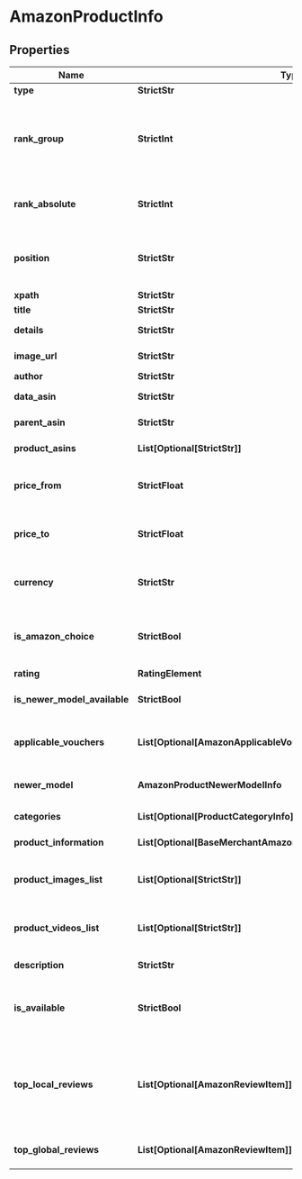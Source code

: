 # AmazonProductInfo


## Properties

| Name | Type | Description | Notes |
|------------ | ------------- | ------------- | -------------|
**type** | **StrictStr** | type of element |[optional]|
**rank_group** | **StrictInt** | position within a group of elements with identical type values<br>positions of elements with different type values are omitted from rank_group |[optional]|
**rank_absolute** | **StrictInt** | absolute rank<br>absolute position among all the elements in the response array |[optional]|
**position** | **StrictStr** | the alignment of the element in Amazon SERP<br>possible values:<br>left, right |[optional]|
**xpath** | **StrictStr** | the XPath of the element |[optional]|
**title** | **StrictStr** | product title |[optional]|
**details** | **StrictStr** | product specs and other details |[optional]|
**image_url** | **StrictStr** | the URL of the product image |[optional]|
**author** | **StrictStr** | product brand name |[optional]|
**data_asin** | **StrictStr** | ASIN of the product received in a POST array |[optional]|
**parent_asin** | **StrictStr** | parent ASIN of the product |[optional]|
**product_asins** | **List[Optional[StrictStr]]** | ASINs of all found product modifications |[optional]|
**price_from** | **StrictFloat** | the lower limit of the product price range<br>example:<br>49.98 |[optional]|
**price_to** | **StrictFloat** | the upper limit of the product price range<br>example:<br>384.99 |[optional]|
**currency** | **StrictStr** | currency in the ISO format<br>example:<br>USD |[optional]|
**is_amazon_choice** | **StrictBool** | “Amazon’s choice” label<br>if the value is true, the product is marked with the “Amazon’s choice” label |[optional]|
**rating** | **RatingElement** | product rating info |[optional]|
**is_newer_model_available** | **StrictBool** | indicates whether the newer model of the product is available |[optional]|
**applicable_vouchers** | **List[Optional[AmazonApplicableVouchersItem]]** | array of objects containing information about applicable vouchers |[optional]|
**newer_model** | **AmazonProductNewerModelInfo** | information about the newer model of the product |[optional]|
**categories** | **List[Optional[ProductCategoryInfo]]** | contains related product categories |[optional]|
**product_information** | **List[Optional[BaseMerchantAmazonProductInformationElementItem]]** | contains related product information |[optional]|
**product_images_list** | **List[Optional[StrictStr]]** | contains URLs for all images of the product displayed on the left side of the main image |[optional]|
**product_videos_list** | **List[Optional[StrictStr]]** | contains URLs for all videos of the product displayed on the right side of the main video |[optional]|
**description** | **StrictStr** | contains description of the product |[optional]|
**is_available** | **StrictBool** | indicates whether the product is available for ordering<br>if the value is true, the product can be ordered |[optional]|
**top_local_reviews** | **List[Optional[AmazonReviewItem]]** | array of objects with top reviews from target location<br>to obtain additional local reviews, you can specify the load_more_local_reviews parameter in Task POST |[optional]|
**top_global_reviews** | **List[Optional[AmazonReviewItem]]** | array of objects with top reviews from around the world |[optional]|